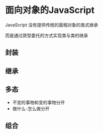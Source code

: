 # 面向对象的JavaScript

JavaScript 没有提供传统的面相对象的类式继承

而是通过原型委托的方式实现类与类的继承

## 封装

## 继承

## 多态

- 不变的事物和变的事物分开
- 做什么-怎么做分开

## 组合
